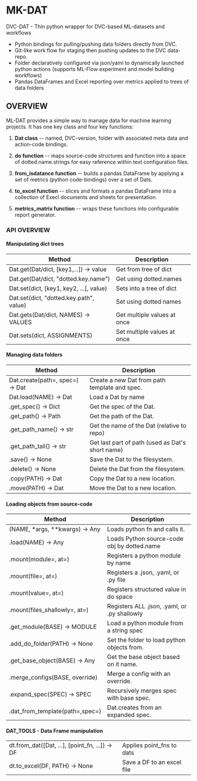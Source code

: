 # MK-DAT

DVC-DAT - Thin python wrapper for DVC-based ML-datasets and workflows
- Python bindings for pulling/pushing data folders directly from DVC.
- Git-like work flow for staging then pushing updates to the DVC data-repo.
- Folder declaratively configured via json/yaml to dynamically launched python actions
  (supports ML-Flow experiment and model building workflows)
- Pandas DataFrames and Excel reporting over metrics applied to trees of data folders





## OVERVIEW

ML-DAT provides a simple way to manage data for machine learning projects.
It has one key class and four key functions:

1. **Dat class** -- named, DVC-version, folder with associated meta data and 
    action-code bindings.

2. **do function** -- maps source-code structures and function into a space of 
   dotted.name.strings for easy reference within text configuration files.

3. **from_isdatance function** -- builds a pandas DataFrame by applying a set of 
   metrics (python code-bindings) over a set of Dats.

4. **to_excel function** -- slices and formats a pandas DataFrame into a collection 
   of Execl documents and sheets for presentation.
   
5. **metrics_matrix function** -- wraps these functions into configurable report 
   generator.


### API OVERVIEW

#### Manipulating dict trees

| Method                                   | Description                 |
|------------------------------------------|-----------------------------|
| Dat.get(Dat/dict, [key1,...]) -> value | Get from tree of dict       |
| Dat.get(Dat/dict, "dotted.key.name")   | Get using dotted.names      |
| Dat.set(dict, [key1, key2, ...], value) | Sets into a tree of dict    |
| Dat.set(dict, "dotted.key.path", value) | Set using dotted names      |
| Dat.gets(Dat/dict, NAMES) -> VALUES    | Get multiple values at once |
| Dat.sets(dict, ASSIGNMENTS)             | Set multiple values at once |


#### Managing data folders

| Method                          | Description                                      |
|---------------------------------|--------------------------------------------------|
| Dat.create(path=, spec=) -> Dat | Create a new Dat from path template and spec.    |
| Dat.load(NAME) -> Dat           | Load a Dat by name                               |
| .get_spec() -> Dict             | Get the spec of the Dat.                         |
| .get_path() -> Path             | Get the path of the Dat.                         |
| .get_path_name() -> str         | Get the name of the Dat (relative to repo)       |
| .get_path_tail() -> str         | Get last part of path (used as Dat's short name) |
| .save() -> None                 | Save the Dat to the filesystem.                  |
| .delete() -> None               | Delete the Dat from the filesystem.              |
| .copy(PATH) -> Dat              | Copy the Dat to a new location.                  |
| .move(PATH) -> Dat              | Move the Dat to a new location.                  |


#### Loading objects from source-code

| Method                          | Description                                  |
|---------------------------------|----------------------------------------------|
| (NAME, *args, **kwargs) -> Any  | Loads python fn and calls it.                |
| .load(NAME) -> Any              | Loads Python source-code obj by dotted.name  |
| .mount(module=, at=)            | Registers a python module by name            |
| .mount(file=, at=)              | Registers a .json, .yaml, or .py file        |
| .mount(value=, at=)             | Registers structured value in do space       |
| .mount(files_shallowly=, at=)   | Registers ALL .json, .yaml, or .py shallowly | 
| .get_module(BASE) -> MODULE     | Load a python module from a string spec      |
| .add_do_folder(PATH) -> None    | Set the folder to load python objects from.  |
| .get_base_object(BASE) -> Any   | Get the base object based on it name.        |
| .merge_configs(BASE, override)  | Merge a config with an override.             |
| .expand_spec(SPEC) -> SPEC      | Recursively merges spec with base spec.      |
| .dat_from_template(path=,spec=) | Dat.creates from an expanded spec.           |


#### DAT_TOOLS - Data Frame manipulation

|                                                |                            |
|------------------------------------------------|----------------------------|
| dt.from_dat([Dat, ...], [point_fn, ...]) -> DF | Applies point_fns to dats  |
| dt.to_excel(DF, PATH) -> None                  | Save a DF to an excel file |

    

